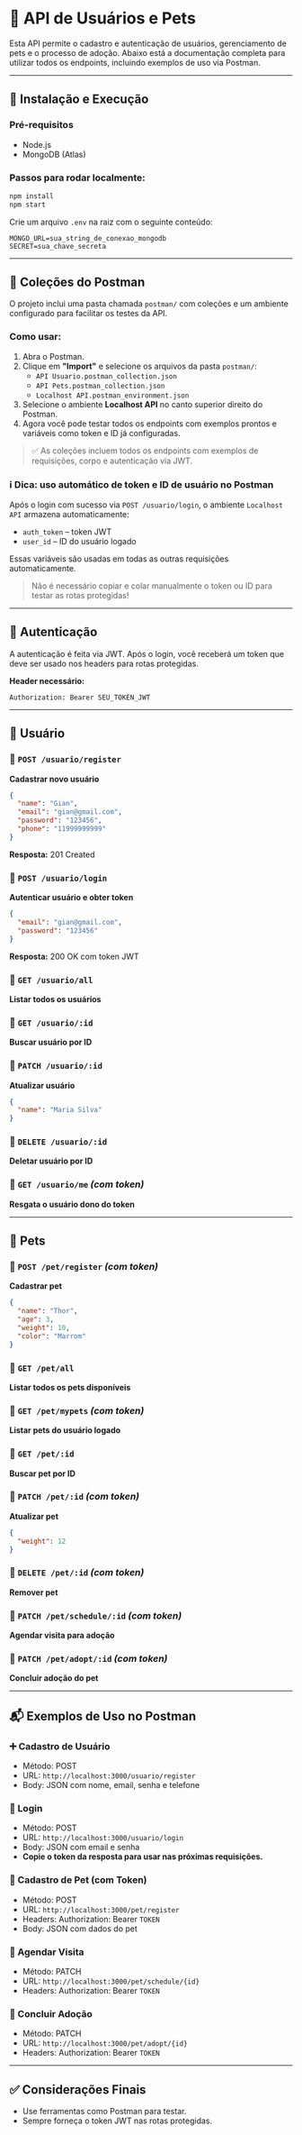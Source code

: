 # 🐾 API de Usuários e Pets

Esta API permite o cadastro e autenticação de usuários, gerenciamento de pets e o processo de adoção. Abaixo está a documentação completa para utilizar todos os endpoints, incluindo exemplos de uso via Postman.

---

## 🚀 Instalação e Execução

### Pré-requisitos

* Node.js
* MongoDB (Atlas)

### Passos para rodar localmente:

```bash
npm install
npm start
```

Crie um arquivo `.env` na raiz com o seguinte conteúdo:

```env
MONGO_URL=sua_string_de_conexao_mongodb
SECRET=sua_chave_secreta
```

---

## 📂 Coleções do Postman

O projeto inclui uma pasta chamada `postman/` com coleções e um ambiente configurado para facilitar os testes da API.

### Como usar:

1. Abra o Postman.
2. Clique em **"Import"** e selecione os arquivos da pasta `postman/`:
   - `API Usuario.postman_collection.json`
   - `API Pets.postman_collection.json`
   - `Localhost API.postman_environment.json`
3. Selecione o ambiente **Localhost API** no canto superior direito do Postman.
4. Agora você pode testar todos os endpoints com exemplos prontos e variáveis como token e ID já configuradas.

> ✅ As coleções incluem todos os endpoints com exemplos de requisições, corpo e autenticação via JWT.

### ℹ️ Dica: uso automático de token e ID de usuário no Postman

Após o login com sucesso via `POST /usuario/login`, o ambiente `Localhost API` armazena automaticamente:

- `auth_token` – token JWT
- `user_id` – ID do usuário logado

Essas variáveis são usadas em todas as outras requisições automaticamente.

> Não é necessário copiar e colar manualmente o token ou ID para testar as rotas protegidas!

---

## 🔐 Autenticação

A autenticação é feita via JWT. Após o login, você receberá um token que deve ser usado nos headers para rotas protegidas.

**Header necessário:**

```
Authorization: Bearer SEU_TOKEN_JWT
```

---

## 👤 Usuário

### 📍 `POST /usuario/register`

**Cadastrar novo usuário**

```json
{
  "name": "Gian",
  "email": "gian@gmail.com",
  "password": "123456",
  "phone": "11999999999"
}
```

**Resposta:** 201 Created

### 📍 `POST /usuario/login`

**Autenticar usuário e obter token**

```json
{
  "email": "gian@gmail.com",
  "password": "123456"
}
```

**Resposta:** 200 OK com token JWT

### 📍 `GET /usuario/all`

**Listar todos os usuários**

### 📍 `GET /usuario/:id`

**Buscar usuário por ID**

### 📍 `PATCH /usuario/:id`

**Atualizar usuário**

```json
{
  "name": "Maria Silva"
}
```

### 📍 `DELETE /usuario/:id`

**Deletar usuário por ID**

### 📍 `GET /usuario/me` *(com token)*

**Resgata o usuário dono do token**

---

## 🐶 Pets

### 📍 `POST /pet/register` *(com token)*

**Cadastrar pet**

```json
{
  "name": "Thor",
  "age": 3,
  "weight": 10,
  "color": "Marrom"
}
```

### 📍 `GET /pet/all`

**Listar todos os pets disponíveis**

### 📍 `GET /pet/mypets` *(com token)*

**Listar pets do usuário logado**

### 📍 `GET /pet/:id`

**Buscar pet por ID**

### 📍 `PATCH /pet/:id` *(com token)*

**Atualizar pet**

```json
{
  "weight": 12
}
```

### 📍 `DELETE /pet/:id` *(com token)*

**Remover pet**

### 📍 `PATCH /pet/schedule/:id` *(com token)*

**Agendar visita para adoção**

### 📍 `PATCH /pet/adopt/:id` *(com token)*

**Concluir adoção do pet**

---

## 📬 Exemplos de Uso no Postman

### ➕ Cadastro de Usuário

* Método: POST
* URL: `http://localhost:3000/usuario/register`
* Body: JSON com nome, email, senha e telefone

### 🔐 Login

* Método: POST
* URL: `http://localhost:3000/usuario/login`
* Body: JSON com email e senha
* **Copie o token da resposta para usar nas próximas requisições.**

### 🐶 Cadastro de Pet (com Token)

* Método: POST
* URL: `http://localhost:3000/pet/register`
* Headers: Authorization: Bearer `TOKEN`
* Body: JSON com dados do pet

### 📆 Agendar Visita

* Método: PATCH
* URL: `http://localhost:3000/pet/schedule/{id}`
* Headers: Authorization: Bearer `TOKEN`

### 🏡 Concluir Adoção

* Método: PATCH
* URL: `http://localhost:3000/pet/adopt/{id}`
* Headers: Authorization: Bearer `TOKEN`

---

## ✅ Considerações Finais

* Use ferramentas como Postman para testar.
* Sempre forneça o token JWT nas rotas protegidas.
